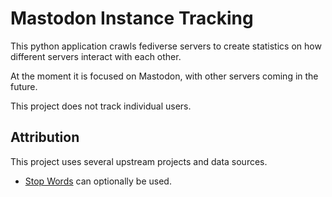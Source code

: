 # Mastodon Instance Tracking

This python application crawls fediverse servers to create statistics on how different servers interact with each other.

At the moment it is focused on Mastodon, with other servers coming in the future.

This project does not track individual users.


## Attribution

This project uses several upstream projects and data sources.

* [Stop Words](https://github.com/Alir3z4/stop-words) can optionally be used.
